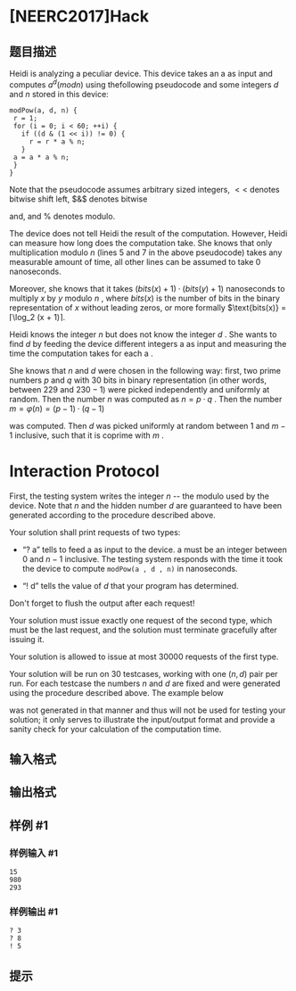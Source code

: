 # [NEERC2017]Hack

## 题目描述

Heidi is analyzing a peculiar device. This device takes an a as input and computes $a^d(mod n)$ using thefollowing pseudocode and some integers $d$ and $n$ stored in this device:

 ```
modPow(a, d, n) {
  r = 1;
  for (i = 0; i < 60; ++i) {
    if ((d & (1 << i)) != 0) {
      r = r * a % n;
    }
  a = a * a % n;
  }
}
```

Note that the pseudocode assumes arbitrary sized integers, $<<$ denotes bitwise shift left, $&$ denotes bitwise

and, and % denotes modulo.

The device does not tell Heidi the result of the computation. However, Heidi can measure how long does the computation take. She knows that only multiplication modulo $n$ (lines $5$ and $7$ in the above pseudocode) takes any measurable amount of time, all other lines can be assumed to take $0$ nanoseconds.

Moreover, she knows that it takes $(bits(x) + 1) · (bits(y) + 1)$ nanoseconds to multiply $x$ by $y$ modulo $n$ , where $bits(x)$ is the number of bits in the binary representation of $x$ without leading zeros, or more formally $\text{bits(x)} = ⌈\log_2 (x + 1)⌉.

Heidi knows the integer $n$ but does not know the integer $d$ . She wants to find $d$ by feeding the device different integers a as input and measuring the time the computation takes for each a .

She knows that $n$ and $d$ were chosen in the following way: first, two prime numbers $p$ and $q$ with $30$ bits in binary representation (in other words, between $229$ and $230 −1)$ were picked independently and uniformly at random. Then the number $n$ was computed as $n = p · q$ . Then the number $m = φ(n) = (p−1)·(q −1)$

was computed. Then $d$ was picked uniformly at random between $1$ and $m − 1$ inclusive, such that it is coprime with $m$ .

# Interaction Protocol

First, the testing system writes the integer $n$ -- the modulo used by the device. Note that $n$ and the hidden number $d$ are guaranteed to have been generated according to the procedure described above.

Your solution shall print requests of two types:

- “? a” tells to feed a as input to the device. a must be an integer between $0$ and $n−1$ inclusive. The testing system responds with the time it took the device to compute `modPow(a , d , n)` in nanoseconds.

- “! d” tells the value of $d$ that your program has determined.

Don't forget to flush the output after each request!

Your solution must issue exactly one request of the second type, which must be the last request, and the solution must terminate gracefully after issuing it.

Your solution is allowed to issue at most $30 000$ requests of the first type.

Your solution will be run on $30$ testcases, working with one $(n , d)$ pair per run. For each testcase the numbers $n$ and $d$ are fixed and were generated using the procedure described above. The example below

was not generated in that manner and thus will not be used for testing your solution; it only serves to illustrate the input/output format and provide a sanity check for your calculation of the computation time. 

## 输入格式



## 输出格式



## 样例 #1

### 样例输入 #1
```
15
980
293
```

### 样例输出 #1

```
? 3
? 8
! 5
```

## 提示


